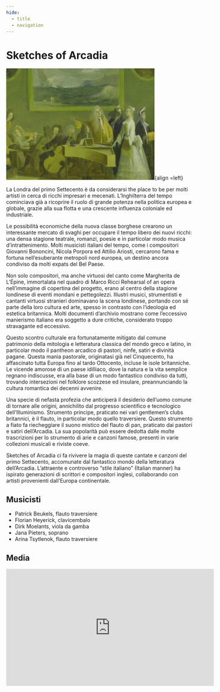 ```yaml
---
hide:
  - title
  - navigation
---
```


# Sketches of Arcadia

![Sprezzanti Rime](../../assets/images/sketches_of_arcadia.jpg){align =left}

La Londra del primo Settecento è da considerarsi the place to be per molti artisti in cerca di ricchi impresari e mecenati. L’Inghilterra del tempo cominciava già a ricoprire il ruolo di grande potenza nella politica europea e globale, grazie alla sua flotta e una crescente influenza coloniale ed industriale.

Le possibilità economiche della nuova classe borghese crearono un interessante mercato di svaghi per occupare  il tempo libero dei nuovi ricchi: una densa stagione teatrale, romanzi, poesie e in particolar modo musica d’intrattenimento. Molti musicisti italiani del tempo, come i compositori Giovanni Bononcini, Nicola Porpora ed Attilio Ariosti, cercarono fama e fortuna nell’esuberante metropoli nord europea, un destino ancora condiviso da molti expats del Bel Paese.

Non solo compositori, ma anche virtuosi del canto come Margherita de L’Épine, immortalata nel quadro di Marco Ricci Rehearsal of an opera nell’immagine di copertina del progetto, erano al centro della stagione londinese di eventi mondani e pettegolezzi. Illustri musici, strumentisti e cantanti virtuosi stranieri dominavano la scena londinese, portando con sé parte della loro cultura ed arte, spesso in contrasto con l’ideologia ed estetica britannica. Molti documenti d’archivio mostrano come l’eccessivo manierismo italiano era soggetto a dure critiche, considerato troppo stravagante ed eccessivo.

Questo scontro culturale era fortunatamente mitigato dal comune patrimonio della mitologia e letteratura classica del mondo greco e latino, in particolar modo il pantheon arcadico di pastori, ninfe, satiri e divinità pagane. Questa mania pastorale, originatasi già nel Cinquecento, ha affascinato tutta Europa fino al tardo Ottocento, incluse le isole britanniche. Le vicende amorose di un paese idilliaco, dove la natura e la vita semplice regnano indiscusse, era alla base di un modo fantastico condiviso da tutti, trovando intersezioni nel folklore scozzese ed insulare, preannunciando la cultura romantica dei decenni avvenire.

Una specie di nefasta profezia che anticiperà il desiderio dell’uomo comune di tornare alle origini, annichilito dal progresso scientifico e tecnologico dell’Illuminismo. Strumento principe, praticato nei vari gentlemen’s clubs britannici, è il flauto, in particolar modo quello traversiere. Questo strumento a fiato fa riecheggiare il suono mistico del flauto di pan, praticato dai pastori e satiri dell’Arcadia. La sua popolarità può essere dedotta dalle molte trascrizioni per lo strumento di arie e canzoni famose, presenti in varie collezioni musicali e riviste coeve. 

Sketches of Arcadia ci fa rivivere la magia di queste cantate e canzoni del primo Settecento, accomunate dal fantastico mondo della letteratura dell’Arcadia. L’attraente e controverso “stile italiano” (Italian manner) ha ispirato generazioni di scrittori e compositori inglesi, collaborando con artisti provenienti dall’Europa continentale.

## Musicisti

- Patrick Beukels, flauto traversiere
- Florian Heyerick, clavicembalo
- Dirk Moelants, viola da gamba
- Jana Pieters, soprano
- Arina Tsytlenok, flauto traversiere

## Media

<iframe width="560" height="315" src="https://www.youtube.com/embed/videoseries?si=EK7TUQT3wwqoYK_g&amp;list=PLDTXvtcLnrvEIwoM-GZGH0jvztRFmg7cF" title="YouTube video player" frameborder="0" allow="accelerometer; autoplay; clipboard-write; encrypted-media; gyroscope; picture-in-picture; web-share" referrerpolicy="strict-origin-when-cross-origin" allowfullscreen></iframe>

